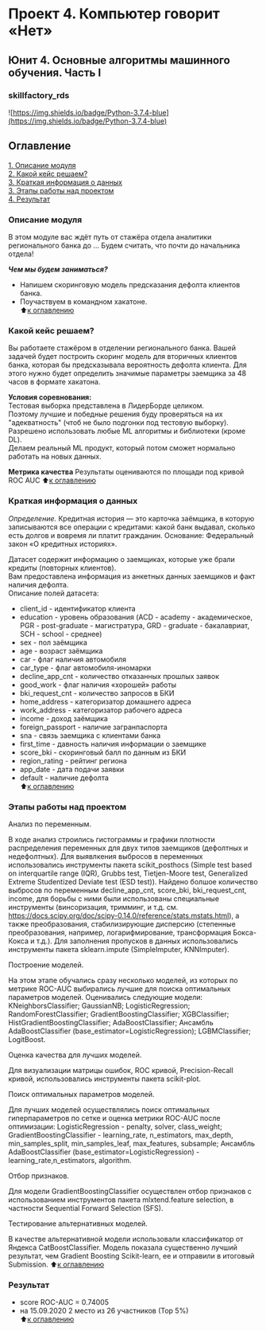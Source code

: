 # Проект 4. Компьютер говорит «Нет»
## Юнит 4. Основные алгоритмы машинного обучения. Часть I   
### skillfactory_rds  
![https://img.shields.io/badge/Python-3.7.4-blue](https://img.shields.io/badge/Python-3.7.4-blue)

## Оглавление  
[1. Описание модуля](https://github.com/StanislavNevezhin/skillfactory_rds/tree/master/module_4/README.md#Описание-модуля)  
[2. Какой кейс решаем?](https://github.com/StanislavNevezhin/skillfactory_rds/tree/master/module_4/README.md#Какой-кейс-решаем?)  
[3. Краткая информация о данных](https://github.com/StanislavNevezhin/skillfactory_rds/tree/master/module_4/README.md#Краткая-информация-о-данных)  
[3. Этапы работы над проектом](https://github.com/StanislavNevezhin/skillfactory_rds/tree/master/module_4/README.md#Этапы-работы-над-проектом)  
[4. Результат](https://github.com/StanislavNevezhin/skillfactory_rds/tree/master/module_4/README.md#Результат)  

### Описание модуля  
В этом модуле вас ждёт путь от стажёра отдела аналитики регионального банка до … Будем считать, что почти до начальника отдела!  

***Чем мы будем заниматься?***  
- Напишем скоринговую модель предсказания дефолта клиентов банка.  
- Поучаствуем в командном хакатоне.  
:arrow_up:[к оглавлению](https://github.com/StanislavNevezhin/skillfactory_rds/tree/master/module_4/README.md#Оглавление)

### Какой кейс решаем?
Вы работаете стажёром в отделении регионального банка. Вашей задачей будет построить скоринг модель для вторичных клиентов банка, которая бы предсказывала вероятность дефолта клиента. Для этого нужно будет определить значимые параметры заемщика за 48 часов в формате хакатона.  

**Условия соревнования:**  
Тестовая выборка представлена в ЛидерБорде целиком.  
Поэтому лучшие и победные решения буду проверяться на их "адекватность" (чтоб не было подгонки под тестовую выборку).  
Разрешено использовать любые ML алгоритмы и библиотеки (кроме DL).  
Делаем реальный ML продукт, который потом сможет нормально работать на новых данных.  

**Метрика качества**
Результаты оцениваются по площади под кривой ROC AUC
:arrow_up:[к оглавлению](https://github.com/StanislavNevezhin/skillfactory_rds/tree/master/module_4/README.md#Оглавление)

### Краткая информация о данных
*Определение.* Кредитная история — это карточка заёмщика, в которую записываются все операции с кредитами: какой банк выдавал, сколько есть долгов и вовремя ли платит гражданин. Основание: Федеральный закон «О кредитных историях».  

Датасет содержит информацию о заемщиках, которые уже брали кредиты (повторных клиентов).  
Вам предоставлена информация из анкетных данных заемщиков и факт наличия дефолта.  
Описание полей датасета:  
- client_id	- идентификатор клиента  
- education	- уровень образования (ACD - academy - академическое, PGR - post-graduate - магистратура, GRD - graduate - бакалавриат, SCH - school - среднее)  
- sex	- пол заёмщика  
- age	- возраст заёмщика  
- car	- флаг наличия автомобиля  
- car_type	- флаг автомобиля-иномарки  
- decline_app_cnt	- количество отказанных прошлых заявок  
- good_work	- флаг наличия «хорошей» работы  
- bki_request_cnt	- количество запросов в БКИ  
- home_address	- категоризатор домашнего адреса  
- work_address	- категоризатор рабочего адреса  
- income	- доход заёмщика  
- foreign_passport	- наличие загранпаспорта  
- sna - связь заемщика с клиентами банка  
- first_time - давность наличия информации о заемщике  
- score_bki - скоринговый балл по данным из БКИ  
- region_rating - рейтинг региона  
- app_date - дата подачи заявки  
- default	- наличие дефолта  
:arrow_up:[к оглавлению](https://github.com/StanislavNevezhin/skillfactory_rds/tree/master/module_4/README.md#Оглавление)

### Этапы работы над проектом  
Анализ по переменным.

В ходе анализ строились гистограммы и графики плотности распределения переменных для двух типов заемщиков (дефолтных и недефолтных).
Для выявлкения выбросов в переменных использовались инструменты пакета scikit_posthocs (Simple test based on interquartile range (IQR), Grubbs test, Tietjen-Moore test, Generalized Extreme Studentized Deviate test (ESD test)).
Найдено болшое количество выбросов по переменным decline_app_cnt, score_bki, bki_request_cnt, income, для борьбы с ними были использованы специальные инструменты (винсоризация, тримминг, и т.д. см. https://docs.scipy.org/doc/scipy-0.14.0/reference/stats.mstats.html), а также преобразования, стабилизирующие дисперсию (степенные преобразования, например, логарифмирование, трансформация Бокса-Кокса и т.д.).
Для заполнения пропусков в данных использовались инструменты пакета sklearn.impute (SimpleImputer, KNNImputer).

Построение моделей.

На этом этапе обучались сразу несколько моделей, из которых по метрике ROC-AUC выбирались лучшие для поиска оптимальных параметров моделей. Оценивались следующие модели:
KNeighborsClassifier;
GaussianNB;
LogisticRegression;
RandomForestClassifier;
GradientBoostingClassifier;
XGBClassifier;
HistGradientBoostingClassifier;
AdaBoostClassifier;
Ансамбль AdaBoostClassifier (base_estimator=LogisticRegression);
LGBMClassifier;
LogitBoost.

Оценка качества для лучших моделей.

Для визуализации матрицы ошибок, ROC кривой, Precision-Recall кривой, использовались инструменты пакета scikit-plot.

Поиск оптимальных параметров моделей.

Для лучших моделей осуществлялись поиск оптимальных гиперпараметров по сетке и оценка метрики ROC-AUC после оптимизации:
LogisticRegression - penalty, solver, class_weight;
GradientBoostingClassifier - learning_rate, n_estimators, max_depth, min_samples_split, min_samples_leaf, max_features, subsample;
Ансамбль AdaBoostClassifier (base_estimator=LogisticRegression) - learning_rate,n_estimators, algorithm.

Отбор признаков.

Для модели GradientBoostingClassifier осуществлен отбор признаков с использованием инструментов пакета mlxtend.feature selection, в частности Sequential Forward Selection (SFS).

Тестирование альтернативных моделей.

В качестве альтернативной модели использовали классификатор от Яндекса CatBoostClassifier. Модель показала существенно лучший результат, чем Gradient Boosting Scikit-learn, ее и отправили в итоговый Submission.
:arrow_up:[к оглавлению](https://github.com/StanislavNevezhin/skillfactory_rds/tree/master/module_4/README.md#Оглавление)

### Результат  
- score ROC-AUC = 0.74005  
- на 15.09.2020 2 место из 26 участников (Тор 5%)   
:arrow_up:[к оглавлению](https://github.com/StanislavNevezhin/skillfactory_rds/tree/master/module_4/README.md#Оглавление)
